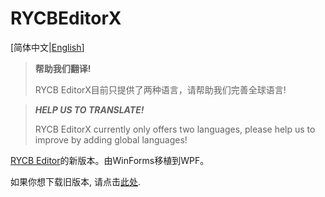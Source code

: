 # RYCBEditorX
\[简体中文|[English](./README-en.md)\]

> **帮助我们翻译!**
> 
> RYCB EditorX目前只提供了两种语言，请帮助我们完善全球语言!


> <i> **HELP US TO TRANSLATE!** </i>
> 
> RYCB EditorX currently only offers two languages, please help us to improve by adding global languages!

[RYCB Editor](https://github.com/RYCBStudio/RYCBEditor-Legacy)的新版本。由WinForms移植到WPF。

如果你想下载旧版本, 请点击[此处](https://github.com/RYCBStudio/RYCBEditor-Legacy/releases).
